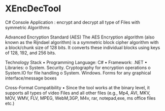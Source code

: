 # XEncDecTool
 C# Console Application : encrypt and decrypt all type of Files  with symmetric Algorithms 

Advanced Encryption Standard (AES)
The AES Encryption algorithm (also known as the Rijndael algorithm) is a symmetric block cipher algorithm with a block/chunk size of 128 bits. It converts these individual blocks using keys of 128, 192, and 256 bits.

Technology Stack
•	Programming Language: C#
•	Framework: .NET 
•	Libraries:
o	System. Security. Cryptography for encryption operations
o	System.IO for file handling
o	System. Windows. Forms for any graphical interface/message boxes

Cross-Format Compatibility 
• Since the tool works at the binary level, it supports all types of video Files and all other files   (e.g.,
Mp4, AVI, MKV, MOV, WMV, FLV, MPEG, WebM,3GP, M4v, rar, notepad,exe, ms office files etc.) 
